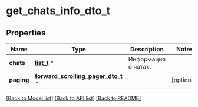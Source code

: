 # get_chats_info_dto_t

## Properties
Name | Type | Description | Notes
------------ | ------------- | ------------- | -------------
**chats** | [**list_t**](get_chat_info_dto.md) \* | Информация о чатах. | 
**paging** | [**forward_scrolling_pager_dto_t**](forward_scrolling_pager_dto.md) \* |  | [optional] 

[[Back to Model list]](../README.md#documentation-for-models) [[Back to API list]](../README.md#documentation-for-api-endpoints) [[Back to README]](../README.md)


